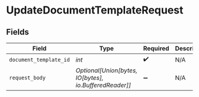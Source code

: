 # UpdateDocumentTemplateRequest


## Fields

| Field                                                  | Type                                                   | Required                                               | Description                                            |
| ------------------------------------------------------ | ------------------------------------------------------ | ------------------------------------------------------ | ------------------------------------------------------ |
| `document_template_id`                                 | *int*                                                  | :heavy_check_mark:                                     | N/A                                                    |
| `request_body`                                         | *Optional[Union[bytes, IO[bytes], io.BufferedReader]]* | :heavy_minus_sign:                                     | N/A                                                    |